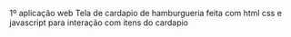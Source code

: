 1º aplicação web
Tela de cardapio de hamburgueria feita com html css e javascript para interação com itens do cardapio
